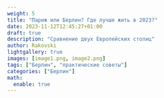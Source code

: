 ```yaml
---
weight: 5
title: "Париж или Берлин? Где лучше жить в 2023?"
date: 2023-11-12T12:45:27+01:00
draft: true
description: "Сравнение двух Европейских столиц"
author: Rakovski
lightgallery: true
images: [image1.png, image2.png]
tags: ["Берлин", "практические советы"]
categories: ["Берлин"]
math:
  enable: true
---
```


